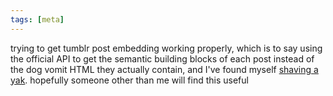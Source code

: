 ```yaml
---
tags: [meta]
---
```


trying to get tumblr post embedding working properly, which is to say using the
official API to get the semantic building blocks of each post instead of the dog
vomit HTML they actually contain, and I've found myself [shaving a yak].
hopefully someone other than me will find this useful

[shaving a yak]: https://github.com/nex3/npf2html
